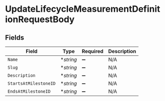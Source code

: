 # UpdateLifecycleMeasurementDefinitionRequestBody


## Fields

| Field                 | Type                  | Required              | Description           |
| --------------------- | --------------------- | --------------------- | --------------------- |
| `Name`                | **string*             | :heavy_minus_sign:    | N/A                   |
| `Slug`                | **string*             | :heavy_minus_sign:    | N/A                   |
| `Description`         | **string*             | :heavy_minus_sign:    | N/A                   |
| `StartsAtMilestoneID` | **string*             | :heavy_minus_sign:    | N/A                   |
| `EndsAtMilestoneID`   | **string*             | :heavy_minus_sign:    | N/A                   |
